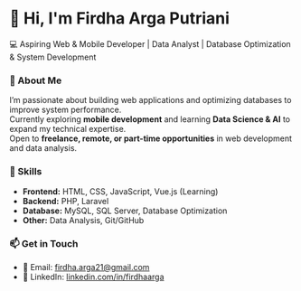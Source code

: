 # 👋 Hi, I'm Firdha Arga Putriani  

💻 Aspiring Web & Mobile Developer | Data Analyst | Database Optimization & System Development  

### 🚀 About Me
I’m passionate about building web applications and optimizing databases to improve system performance.  
Currently exploring **mobile development** and learning **Data Science & AI** to expand my technical expertise.  
Open to **freelance, remote, or part-time opportunities** in web development and data analysis.  

### 📌 Skills
- **Frontend:** HTML, CSS, JavaScript, Vue.js (Learning)  
- **Backend:** PHP, Laravel  
- **Database:** MySQL, SQL Server, Database Optimization  
- **Other:** Data Analysis, Git/GitHub  

### 📫 Get in Touch
- 📧 Email: firdha.arga21@gmail.com  
- 💼 LinkedIn: [linkedin.com/in/firdhaarga](https://linkedin.com/in/firdhaarga)  
